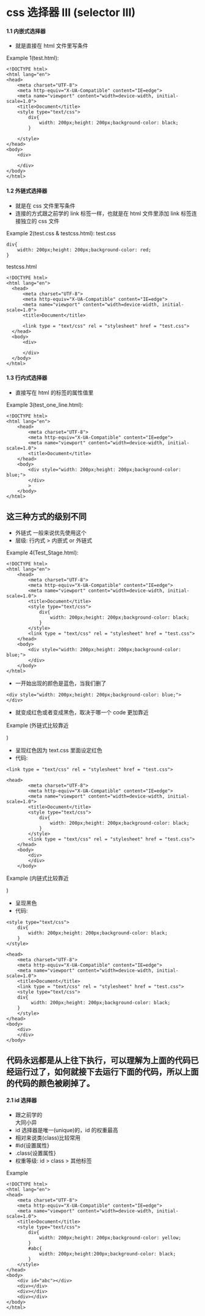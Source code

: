 # css 选择器 III (selector III)

#### 1.1 内嵌式选择器
+ 就是直接在 html 文件里写条件

Example 1(test.html):
```
<!DOCTYPE html>
<html lang="en">
<head>
    <meta charset="UTF-8">
    <meta http-equiv="X-UA-Compatible" content="IE=edge">
    <meta name="viewport" content="width=device-width, initial-scale=1.0">
    <title>Document</title>
    <style type="text/css">
        div{
            width: 200px;height: 200px;background-color: black;
        }

    </style>
</head>
<body>
    <div>

    </div>
</body>
</html>
```

#### 1.2 外链式选择器
+ 就是在 css 文件里写条件
+ 连接的方式跟之前学的 link 标签一样，也就是在 html 文件里添加 link 标签连接独立的 css 文件

Example 2(test.css & testcss.html):
test.css
```
div{
    width: 200px;height: 200px;background-color: red;
}
```

testcss.html
```
<!DOCTYPE html>
<html lang="en">
  <head>
      <meta charset="UTF-8">
      <meta http-equiv="X-UA-Compatible" content="IE=edge">
      <meta name="viewport" content="width=device-width, initial-scale=1.0">
      <title>Document</title>

      <link type = "text/css" rel = "stylesheet" href = "test.css">
  </head>
  <body>
      <div>

      </div>
  </body>
</html>
```

#### 1.3 行内式选择器
+ 直接写在 html 的标签的属性值里

Example 3(test_one_line.html):
```
<!DOCTYPE html>
<html lang="en">
    <head>
        <meta charset="UTF-8">
        <meta http-equiv="X-UA-Compatible" content="IE=edge">
        <meta name="viewport" content="width=device-width, initial-scale=1.0">
        <title>Document</title>
    </head>
    <body>
        <div style="width: 200px;height: 200px;background-color: blue;">
        </div>
        >
    </body>
</html>
```

## 这三种方式的级别不同
+ 外链式 一般来说优先使用这个
+ 层级: 行内式 > 内嵌式 or 外链式

Example 4(Test_Stage.html):
```
<!DOCTYPE html>
<html lang="en">
    <head>
        <meta charset="UTF-8">
        <meta http-equiv="X-UA-Compatible" content="IE=edge">
        <meta name="viewport" content="width=device-width, initial-scale=1.0">
        <title>Document</title>
        <style type="text/css">
            div{
                width: 200px;height: 200px;background-color: black;
            }
        </style>
        <link type = "text/css" rel = "stylesheet" href = "test.css">
    </head>
    <body>
        <div style="width: 200px;height: 200px;background-color: blue;">
        </div>
    </body>
</html>
```
+ 一开始出现的颜色是蓝色，当我们删了 
```
<div style="width: 200px;height: 200px;background-color: blue;">
</div>
```
+ 就变成红色或者变成黑色，取决于哪一个 code 更加靠近 <div>

Example (外链式比较靠近 <div>)
+ 呈现红色因为 text.css 里面设定红色
+ 代码:
```
<link type = "text/css" rel = "stylesheet" href = "test.css">
```
```
<head>
        <meta charset="UTF-8">
        <meta http-equiv="X-UA-Compatible" content="IE=edge">
        <meta name="viewport" content="width=device-width, initial-scale=1.0">
        <title>Document</title>
        <style type="text/css">
            div{
                width: 200px;height: 200px;background-color: black;
            }
        </style>
        <link type = "text/css" rel = "stylesheet" href = "test.css">
    </head>
    <body>
        <div>
        </div>
    </body>
```

Example (内链式比较靠近 <div>)
+ 呈现黑色
+ 代码:
```
<style type="text/css">
    div{
        width: 200px;height: 200px;background-color: black;
    }
</style>
```
```
<head>
    <meta charset="UTF-8">
    <meta http-equiv="X-UA-Compatible" content="IE=edge">
    <meta name="viewport" content="width=device-width, initial-scale=1.0">
    <title>Document</title>
    <link type = "text/css" rel = "stylesheet" href = "test.css">
    <style type="text/css">
    div{
         width: 200px;height: 200px;background-color: black;
    }
    </style>
</head>
<body>
    <div>
    </div>
</body>
```
## 代码永远都是从上往下执行，可以理解为上面的代码已经运行过了，如何就接下去运行下面的代码，所以上面的代码的颜色被刷掉了。


#### 2.1 id 选择器
+ 跟之前学的 <div class=""> 大同小异
+ id 选择器是唯一(unique)的，id 的权重最高
+ 相对来说类(class)比较常用
+ #id{设置属性}
+ .class{设置属性}
+ 权重等级: id > class > 其他标签

Example
```
<!DOCTYPE html>
<html lang="en">
<head>
    <meta charset="UTF-8">
    <meta http-equiv="X-UA-Compatible" content="IE=edge">
    <meta name="viewport" content="width=device-width, initial-scale=1.0">
    <title>Document</title>
    <style type="text/css">
        div{
            width: 200px;height: 200px;background-color: yellow;
        }
        #abc{
            width: 200px;height:200px;background-color: black;
        }
    </style>
</head>
<body>
    <div id="abc"></div>
    <div></div>
    <div></div>
    <div></div>
</body>
</html>
```
